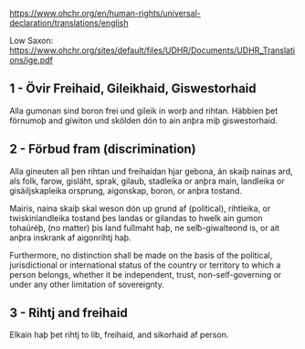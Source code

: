 https://www.ohchr.org/en/human-rights/universal-declaration/translations/english

Low Saxon: https://www.ohchr.org/sites/default/files/UDHR/Documents/UDHR_Translations/ige.pdf

## 1 - Övir Freihaid, Gileikhaid, Giswestorhaid

Alla gumonan sind boron frei und gileik in worþ and rihtan. Häbbien þet förnumoþ and giwiton und skölden dón to ain anþra miþ giswestorhaid.

## 2 - Förbud fram (discrimination)

Alla gineuten all þen rihtan und freihaidan hjar gebona, án skaiþ nainas ard, als
folk, farow, gisläht, sprak, gilaub, stadleika or anþra main, landleika or
gisäiljskapleika orsprung, aigonskap, boron, or anþra tostand.

Mairis, naina skaiþ skal weson dón up grund af (political), rihtleika, or twiskinlandleika tostand þes landas or gilandas to hwelk
ain gumon tohaüréþ, (no matter) þis land fullmaht haþ, ne selƀ-giwalteond is, or ait anþra inskrank af aigonrihtj haþ.

Furthermore, no distinction shall be made on the basis of the political,
jurisdictional or international status of the country or territory to which a
person belongs, whether it be independent, trust, non-self-governing or under
any other limitation of sovereignty.

## 3 - Rihtj and freihaid

Elkain haþ þet rihtj to lib, freihaid, and sikorhaid af person.
